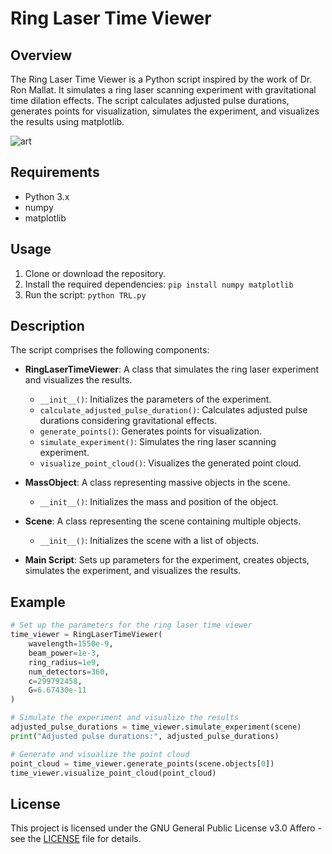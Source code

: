 # Ring Laser Time Viewer

## Overview
The Ring Laser Time Viewer is a Python script inspired by the work of Dr. Ron Mallat. It simulates a ring laser scanning experiment with gravitational time dilation effects. The script calculates adjusted pulse durations, generates points for visualization, simulates the experiment, and visualizes the results using matplotlib.

![art](https://github.com/LoQiseaking69/TimeRing-/blob/main/IMG_8634.jpeg) 

## Requirements
- Python 3.x
- numpy
- matplotlib

## Usage
1. Clone or download the repository.
2. Install the required dependencies: `pip install numpy matplotlib`
3. Run the script: `python TRL.py`

## Description
The script comprises the following components:

- **RingLaserTimeViewer**: A class that simulates the ring laser experiment and visualizes the results.
  - `__init__()`: Initializes the parameters of the experiment.
  - `calculate_adjusted_pulse_duration()`: Calculates adjusted pulse durations considering gravitational effects.
  - `generate_points()`: Generates points for visualization.
  - `simulate_experiment()`: Simulates the ring laser scanning experiment.
  - `visualize_point_cloud()`: Visualizes the generated point cloud.

- **MassObject**: A class representing massive objects in the scene.
  - `__init__()`: Initializes the mass and position of the object.

- **Scene**: A class representing the scene containing multiple objects.
  - `__init__()`: Initializes the scene with a list of objects.

- **Main Script**: Sets up parameters for the experiment, creates objects, simulates the experiment, and visualizes the results.

## Example
```python
# Set up the parameters for the ring laser time viewer
time_viewer = RingLaserTimeViewer(
    wavelength=1550e-9,
    beam_power=1e-3,
    ring_radius=1e9,
    num_detectors=360,
    c=299792458,
    G=6.67430e-11
)

# Simulate the experiment and visualize the results
adjusted_pulse_durations = time_viewer.simulate_experiment(scene)
print("Adjusted pulse durations:", adjusted_pulse_durations)

# Generate and visualize the point cloud
point_cloud = time_viewer.generate_points(scene.objects[0])
time_viewer.visualize_point_cloud(point_cloud)
```

## License
This project is licensed under the GNU General Public License v3.0 Affero - see the [LICENSE](LICENSE) file for details.
